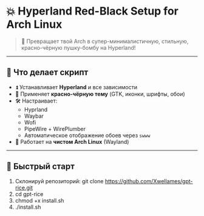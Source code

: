 # 💥 Hyperland Red-Black Setup for Arch Linux

> 🧨 Превращает твой Arch в супер-минималистичную, стильную, красно-чёрную пушку-бомбу на Hyperland!

---

## 🧠 Что делает скрипт

- ⏫ Устанавливает **Hyperland** и все зависимости
- 🎨 Применяет **красно-чёрную тему** (GTK, иконки, шрифты, обои)
- 🛠️ Настраивает:
  - Hyprland
  - Waybar
  - Wofi
  - PipeWire + WirePlumber
  - Автоматическое отображение обоев через `swww`
- 🔋 Работает на **чистом Arch Linux** (Wayland)

---

## 🚀 Быстрый старт

1. Склонируй репозиторий: git clone https://github.com/Xwellames/gpt-rice.git
2. cd gpt-rice
3. chmod +x install.sh
4. ./install.sh
